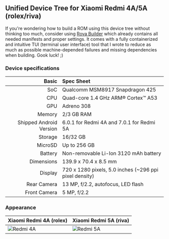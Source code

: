## Unified Device Tree for Xiaomi Redmi 4A/5A (rolex/riva)
If you're wondering how to build a ROM using this device tree without thinking too much, consider using [Rova Builder](https://github.com/iusmac/rova_builder/tree/12) which already contains all needed manifests and proper settings. It comes with a fully containerized and intuitive TUI (terminal user interface) tool that I wrote to reduce as much as possible machine-depended failures and missing dependencies when building. Gook luck! ;)

### Device specifications
Basic                   | Spec Sheet
-----------------------:|:-------------------------
SoC                     | Qualcomm MSM8917 Snapdragon 425
CPU                     | Quad-core 1.4 GHz ARM® Cortex™ A53
GPU                     | Adreno 308
Memory                  | 2/3 GB RAM
Shipped Android Version | 6.0.1 for Redmi 4A and 7.0.1 for Redmi 5A
Storage                 | 16/32 GB
MicroSD                 | Up to 256 GB
Battery                 | Non-removable Li-Ion 3120 mAh battery
Dimensions              | 139.9 x 70.4 x 8.5 mm
Display                 | 720 x 1280 pixels, 5.0 inches (~296 ppi pixel density)
Rear Camera             | 13 MP, f/2.2, autofocus, LED flash
Front Camera            | 5 MP, f/2.2

### Appearance
Xiaomi Redmi 4A (rolex)                                 | Xiaomi Redmi 5A (riva)
--------------------------------------------------------|--------------------------
![Redmi 4A](https://i.imgur.com/nGI3iNI.png "Redmi 4A") | ![Redmi 5A](https://i.imgur.com/taCm6F4.png "Redmi 5A")
